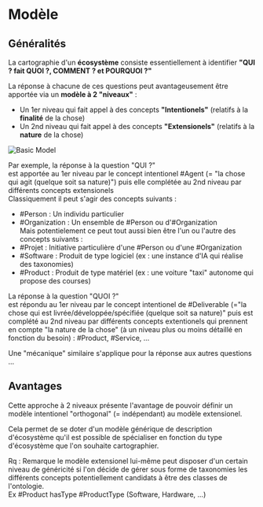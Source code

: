 Modèle
==

Généralités
-
La cartographie d'un __écosystème__ consiste essentiellement à identifier __"QUI ? fait QUOI ?, COMMENT ? et POURQUOI ?"__

La réponse à chacune de ces questions peut avantageusement être apportée via un __modèle à 2 "niveaux"__ :
* Un 1er niveau qui fait appel à des concepts __"Intentionels"__ (relatifs à la __finalité__ de la chose)
* Un 2nd niveau qui fait appel à des concepts __"Extensionels"__ (relatifs à la __nature__ de la chose)

![Basic Model](https://github.com/iPlumb3r/EntangledBootstrap_Topincs/blob/master/images/BasicModel.png)


Par exemple, la réponse à la question "QUI ?"   
est apportée au 1er niveau par le concept intentionel #Agent (= "la chose qui agit (quelque soit sa nature)")
puis elle complétée au 2nd niveau par différents concepts extensionels   
Classiquement il peut s'agir des concepts suivants :
* #Person : Un individu particulier   
* #Organization : Un ensemble de #Person ou d'#Organization   
Mais potentielement ce peut tout aussi bien être l'un ou l'autre des concepts suivants : 
* #Projet : Initiative particulière d'une #Person ou d'une #Organization  
* #Software : Produit de type logiciel (ex : une instance d'IA qui réalise des taxonomies)   
* #Product : Produit de type matériel (ex : une voiture "taxi" autonome qui propose des courses)   

La réponse à la question  "QUOI ?"    
est répondu au 1er niveau par le concept intentionel de #Deliverable (="la chose qui est livrée/développée/spécifiée (quelque soit sa nature)"
puis est complété au 2nd niveau par différents concepts extentionels qui prennent en compte "la nature de la chose" (à un niveau plus ou moins détaillé en fonction du besoin) : #Product, #Service, ... 

Une "mécanique" similaire s'applique pour la réponse aux autres questions ...

Avantages
-
Cette approche à 2 niveaux présente l'avantage de pouvoir définir un modèle intentionel "orthogonal" (= indépendant) au modèle extensionel.

Cela permet de se doter d'un modèle générique de description d'écosystème qu'il est possible de spécialiser en fonction du type d'écosystème que l'on souhaite cartographier.

Rq : Remarque le modèle extensionel lui-même peut disposer d'un certain niveau de généricité si l'on décide de gérer sous forme de taxonomies les différents concepts potentiellement candidats à être des classes de l'ontologie.    
Ex #Product hasType #ProductType (Software, Hardware, ...)
